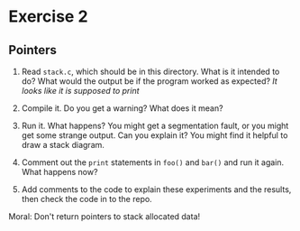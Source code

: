 # Exercise 2
## Pointers


1.  Read `stack.c`, which should be in this directory.  What is it
intended to do?  What would the output be if the program worked as
expected?
*It looks like it is supposed to print*

2.  Compile it.  Do you get a warning?  What does it mean?

3.  Run it.  What happens?  You might get a segmentation fault, or you might get
some strange output.  Can you explain it?  You might find it
helpful to draw a stack diagram.

4.  Comment out the `print` statements in `foo()` and `bar()` and run
it again.  What happens now?

5.  Add comments to the code to explain these experiments and the results,
then check the code in to the repo.

Moral: Don't return pointers to stack allocated data!
